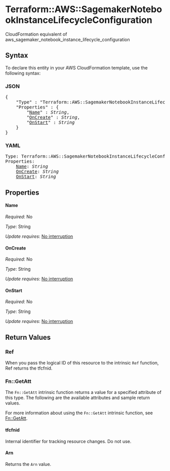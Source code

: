 # Terraform::AWS::SagemakerNotebookInstanceLifecycleConfiguration

CloudFormation equivalent of aws_sagemaker_notebook_instance_lifecycle_configuration

## Syntax

To declare this entity in your AWS CloudFormation template, use the following syntax:

### JSON

<pre>
{
    "Type" : "Terraform::AWS::SagemakerNotebookInstanceLifecycleConfiguration",
    "Properties" : {
        "<a href="#name" title="Name">Name</a>" : <i>String</i>,
        "<a href="#oncreate" title="OnCreate">OnCreate</a>" : <i>String</i>,
        "<a href="#onstart" title="OnStart">OnStart</a>" : <i>String</i>
    }
}
</pre>

### YAML

<pre>
Type: Terraform::AWS::SagemakerNotebookInstanceLifecycleConfiguration
Properties:
    <a href="#name" title="Name">Name</a>: <i>String</i>
    <a href="#oncreate" title="OnCreate">OnCreate</a>: <i>String</i>
    <a href="#onstart" title="OnStart">OnStart</a>: <i>String</i>
</pre>

## Properties

#### Name

_Required_: No

_Type_: String

_Update requires_: [No interruption](https://docs.aws.amazon.com/AWSCloudFormation/latest/UserGuide/using-cfn-updating-stacks-update-behaviors.html#update-no-interrupt)

#### OnCreate

_Required_: No

_Type_: String

_Update requires_: [No interruption](https://docs.aws.amazon.com/AWSCloudFormation/latest/UserGuide/using-cfn-updating-stacks-update-behaviors.html#update-no-interrupt)

#### OnStart

_Required_: No

_Type_: String

_Update requires_: [No interruption](https://docs.aws.amazon.com/AWSCloudFormation/latest/UserGuide/using-cfn-updating-stacks-update-behaviors.html#update-no-interrupt)

## Return Values

### Ref

When you pass the logical ID of this resource to the intrinsic `Ref` function, Ref returns the tfcfnid.

### Fn::GetAtt

The `Fn::GetAtt` intrinsic function returns a value for a specified attribute of this type. The following are the available attributes and sample return values.

For more information about using the `Fn::GetAtt` intrinsic function, see [Fn::GetAtt](https://docs.aws.amazon.com/AWSCloudFormation/latest/UserGuide/intrinsic-function-reference-getatt.html).

#### tfcfnid

Internal identifier for tracking resource changes. Do not use.

#### Arn

Returns the <code>Arn</code> value.

